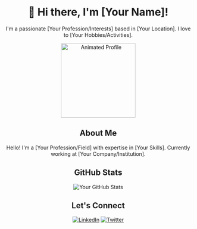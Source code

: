 <div align="center">

  # 👋 Hi there, I'm [Your Name]!

  I'm a passionate [Your Profession/Interests] based in [Your Location]. I love to [Your Hobbies/Activities].

  <!-- Animated Image -->
  <img src="https://your-gif-url.com/animated-profile.gif" alt="Animated Profile" width="200">

  ## About Me

  Hello! I'm a [Your Profession/Field] with expertise in [Your Skills]. Currently working at [Your Company/Institution].

  ## GitHub Stats

  ![Your GitHub Stats](https://github-readme-stats.vercel.app/api?username=your-username&show_icons=true&theme=radical)

  ## Let's Connect

  [![LinkedIn](https://img.shields.io/badge/LinkedIn-Connect-blue)](https://www.linkedin.com/in/your-linkedin/)
  [![Twitter](https://img.shields.io/twitter/follow/your-twitter?label=Follow&style=social)](https://twitter.com/your-twitter)

</div>
